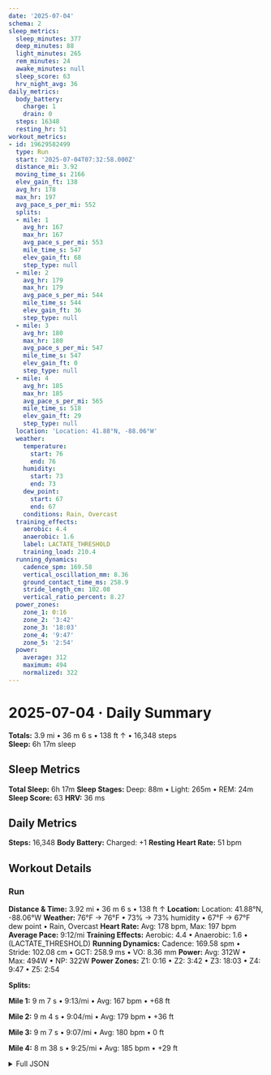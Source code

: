 ```yaml
---
date: '2025-07-04'
schema: 2
sleep_metrics:
  sleep_minutes: 377
  deep_minutes: 88
  light_minutes: 265
  rem_minutes: 24
  awake_minutes: null
  sleep_score: 63
  hrv_night_avg: 36
daily_metrics:
  body_battery:
    charge: 1
    drain: 0
  steps: 16348
  resting_hr: 51
workout_metrics:
- id: 19629582499
  type: Run
  start: '2025-07-04T07:32:58.000Z'
  distance_mi: 3.92
  moving_time_s: 2166
  elev_gain_ft: 138
  avg_hr: 178
  max_hr: 197
  avg_pace_s_per_mi: 552
  splits:
  - mile: 1
    avg_hr: 167
    max_hr: 167
    avg_pace_s_per_mi: 553
    mile_time_s: 547
    elev_gain_ft: 68
    step_type: null
  - mile: 2
    avg_hr: 179
    max_hr: 179
    avg_pace_s_per_mi: 544
    mile_time_s: 544
    elev_gain_ft: 36
    step_type: null
  - mile: 3
    avg_hr: 180
    max_hr: 180
    avg_pace_s_per_mi: 547
    mile_time_s: 547
    elev_gain_ft: 0
    step_type: null
  - mile: 4
    avg_hr: 185
    max_hr: 185
    avg_pace_s_per_mi: 565
    mile_time_s: 518
    elev_gain_ft: 29
    step_type: null
  location: 'Location: 41.88°N, -88.06°W'
  weather:
    temperature:
      start: 76
      end: 76
    humidity:
      start: 73
      end: 73
    dew_point:
      start: 67
      end: 67
    conditions: Rain, Overcast
  training_effects:
    aerobic: 4.4
    anaerobic: 1.6
    label: LACTATE_THRESHOLD
    training_load: 210.4
  running_dynamics:
    cadence_spm: 169.58
    vertical_oscillation_mm: 8.36
    ground_contact_time_ms: 258.9
    stride_length_cm: 102.08
    vertical_ratio_percent: 8.27
  power_zones:
    zone_1: 0:16
    zone_2: '3:42'
    zone_3: '18:03'
    zone_4: '9:47'
    zone_5: '2:54'
  power:
    average: 312
    maximum: 494
    normalized: 322
---
```

# 2025-07-04 · Daily Summary
**Totals:** 3.9 mi • 36 m 6 s • 138 ft ↑ • 16,348 steps  
**Sleep:** 6h 17m sleep

## Sleep Metrics
**Total Sleep:** 6h 17m
**Sleep Stages:** Deep: 88m • Light: 265m • REM: 24m
**Sleep Score:** 63
**HRV:** 36 ms

## Daily Metrics
**Steps:** 16,348
**Body Battery:** Charged: +1
**Resting Heart Rate:** 51 bpm

## Workout Details
### Run
**Distance & Time:** 3.92 mi • 36 m 6 s • 138 ft ↑
**Location:** Location: 41.88°N, -88.06°W
**Weather:** 76°F → 76°F • 73% → 73% humidity • 67°F → 67°F dew point • Rain, Overcast
**Heart Rate:** Avg: 178 bpm, Max: 197 bpm
**Average Pace:** 9:12/mi
**Training Effects:** Aerobic: 4.4 • Anaerobic: 1.6 • (LACTATE_THRESHOLD)
**Running Dynamics:** Cadence: 169.58 spm • Stride: 102.08 cm • GCT: 258.9 ms • VO: 8.36 mm
**Power:** Avg: 312W • Max: 494W • NP: 322W
**Power Zones:** Z1: 0:16 • Z2: 3:42 • Z3: 18:03 • Z4: 9:47 • Z5: 2:54

**Splits:**

**Mile 1:** 9 m 7 s • 9:13/mi • Avg: 167 bpm • +68 ft

**Mile 2:** 9 m 4 s • 9:04/mi • Avg: 179 bpm • +36 ft

**Mile 3:** 9 m 7 s • 9:07/mi • Avg: 180 bpm • 0 ft

**Mile 4:** 8 m 38 s • 9:25/mi • Avg: 185 bpm • +29 ft



<details>
<summary>Full JSON</summary>

```json
{
  "date": "2025-07-04",
  "schema": 2,
  "sleep_metrics": {
    "sleep_minutes": 377,
    "deep_minutes": 88,
    "light_minutes": 265,
    "rem_minutes": 24,
    "awake_minutes": null,
    "sleep_score": 63,
    "hrv_night_avg": 36
  },
  "daily_metrics": {
    "body_battery": {
      "charge": 1,
      "drain": 0
    },
    "steps": 16348,
    "resting_hr": 51
  },
  "workout_metrics": [
    {
      "id": 19629582499,
      "type": "Run",
      "start": "2025-07-04T07:32:58.000Z",
      "distance_mi": 3.92,
      "moving_time_s": 2166,
      "elev_gain_ft": 138,
      "avg_hr": 178,
      "max_hr": 197,
      "avg_pace_s_per_mi": 552,
      "splits": [
        {
          "mile": 1,
          "avg_hr": 167,
          "max_hr": 167,
          "avg_pace_s_per_mi": 553,
          "mile_time_s": 547,
          "elev_gain_ft": 68,
          "step_type": null
        },
        {
          "mile": 2,
          "avg_hr": 179,
          "max_hr": 179,
          "avg_pace_s_per_mi": 544,
          "mile_time_s": 544,
          "elev_gain_ft": 36,
          "step_type": null
        },
        {
          "mile": 3,
          "avg_hr": 180,
          "max_hr": 180,
          "avg_pace_s_per_mi": 547,
          "mile_time_s": 547,
          "elev_gain_ft": 0,
          "step_type": null
        },
        {
          "mile": 4,
          "avg_hr": 185,
          "max_hr": 185,
          "avg_pace_s_per_mi": 565,
          "mile_time_s": 518,
          "elev_gain_ft": 29,
          "step_type": null
        }
      ],
      "location": "Location: 41.88\u00b0N, -88.06\u00b0W",
      "weather": {
        "temperature": {
          "start": 76,
          "end": 76
        },
        "humidity": {
          "start": 73,
          "end": 73
        },
        "dew_point": {
          "start": 67,
          "end": 67
        },
        "conditions": "Rain, Overcast"
      },
      "training_effects": {
        "aerobic": 4.4,
        "anaerobic": 1.6,
        "label": "LACTATE_THRESHOLD",
        "training_load": 210.4
      },
      "running_dynamics": {
        "cadence_spm": 169.58,
        "vertical_oscillation_mm": 8.36,
        "ground_contact_time_ms": 258.9,
        "stride_length_cm": 102.08,
        "vertical_ratio_percent": 8.27
      },
      "power_zones": {
        "zone_1": "0:16",
        "zone_2": "3:42",
        "zone_3": "18:03",
        "zone_4": "9:47",
        "zone_5": "2:54"
      },
      "power": {
        "average": 312,
        "maximum": 494,
        "normalized": 322
      }
    }
  ]
}
```
</details>
